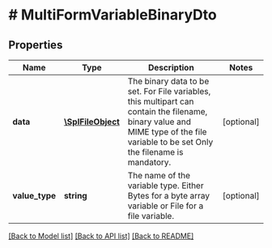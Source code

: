 # # MultiFormVariableBinaryDto

## Properties

Name | Type | Description | Notes
------------ | ------------- | ------------- | -------------
**data** | [**\SplFileObject**](\SplFileObject.md) | The binary data to be set. For File variables, this multipart can contain the filename, binary value and MIME type of the file variable to be set Only the filename is mandatory. | [optional] 
**value_type** | **string** | The name of the variable type. Either Bytes for a byte array variable or File for a file variable. | [optional] 

[[Back to Model list]](../../README.md#documentation-for-models) [[Back to API list]](../../README.md#documentation-for-api-endpoints) [[Back to README]](../../README.md)


